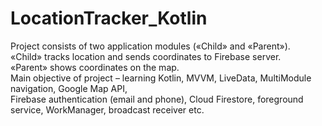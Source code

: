 # LocationTracker_Kotlin
Project consists of two application modules («Child» and «Parent»).<br /> 
«Child» tracks location and sends coordinates to Firebase server.<br />
«Parent» shows coordinates on the map.<br /> 
Main objective of project – learning Kotlin, MVVM, LiveData, MultiModule navigation, Google Map API,<br />
Firebase authentication (email and phone), Cloud Firestore, foreground service, WorkManager, broadcast receiver etc.
